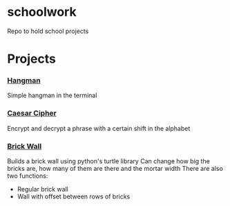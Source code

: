 # schoolwork
Repo to hold school projects

# Projects

### [Hangman](hangman.py) 
Simple hangman in the terminal

### [Caesar Cipher](caesar_cipher.py) 
Encrypt and decrypt a phrase with a certain shift in the alphabet

### [Brick Wall](brick_wall.py) 
Builds a brick wall using python's turtle library
Can change how big the bricks are, how many of them are there and the mortar width
There are also two functions:
 - Regular brick wall
 - Wall with offset between rows of bricks
